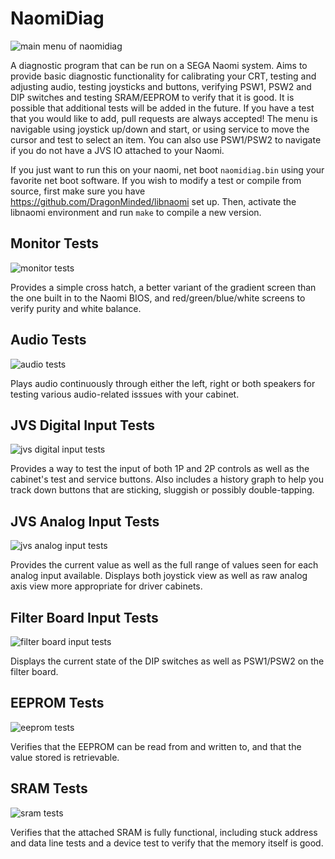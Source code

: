 NaomiDiag
=========

![main menu of naomidiag](/screenshots/mainmenu.png?raw=true "NaomiDiag Main Menu")

A diagnostic program that can be run on a SEGA Naomi system. Aims to provide basic diagnostic functionality for calibrating your CRT, testing and adjusting audio, testing joysticks and buttons, verifying PSW1, PSW2 and DIP switches and testing SRAM/EEPROM to verify that it is good. It is possible that additional tests will be added in the future. If you have a test that you would like to add, pull requests are always accepted! The menu is navigable using joystick up/down and start, or using service to move the cursor and test to select an item. You can also use PSW1/PSW2 to navigate if you do not have a JVS IO attached to your Naomi.

If you just want to run this on your naomi, net boot `naomidiag.bin` using your favorite net boot software. If you wish to modify a test or compile from source, first make sure you have https://github.com/DragonMinded/libnaomi set up. Then, activate the libnaomi environment and run `make` to compile a new version. 

Monitor Tests
-------------

![monitor tests](/screenshots/video.png?raw=true "NaomiDiag Monitor Tests")

Provides a simple cross hatch, a better variant of the gradient screen than the one built in to the Naomi BIOS, and red/green/blue/white screens to verify purity and white balance.

Audio Tests
-----------

![audio tests](/screenshots/audio.png?raw=true "NaomiDiag Audio Tests")

Plays audio continuously through either the left, right or both speakers for testing various audio-related isssues with your cabinet.

JVS Digital Input Tests
-----------------------

![jvs digital input tests](/screenshots/digital.png?raw=true "NaomiDiag JVS Digital Input Tests")

Provides a way to test the input of both 1P and 2P controls as well as the cabinet's test and service buttons. Also includes a history graph to help you track down buttons that are sticking, sluggish or possibly double-tapping.

JVS Analog Input Tests
----------------------

![jvs analog input tests](/screenshots/analog.png?raw=true "NaomiDiag JVS Analog Input Tests")

Provides the current value as well as the full range of values seen for each analog input available. Displays both joystick view as well as raw analog axis view more appropriate for driver cabinets.

Filter Board Input Tests
------------------------

![filter board input tests](/screenshots/filter.png?raw=true "NaomiDiag Filter Board Input Tests")

Displays the current state of the DIP switches as well as PSW1/PSW2 on the filter board.

EEPROM Tests
------------

![eeprom tests](/screenshots/eeprom.png?raw=true "NaomiDiag EEPROM Tests")

Verifies that the EEPROM can be read from and written to, and that the value stored is retrievable.

SRAM Tests
----------

![sram tests](/screenshots/sram.png?raw=true "NaomiDiag SRAM Tests")

Verifies that the attached SRAM is fully functional, including stuck address and data line tests and a device test to verify that the memory itself is good.
